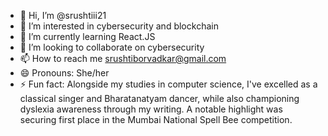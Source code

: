 - 👋 Hi, I’m @srushtiii21
- 👀 I’m interested in cybersecurity and blockchain
- 🌱 I’m currently learning React.JS
- 💞️ I’m looking to collaborate on cybersecurity
- 📫 How to reach me srushtiborvadkar@gmail.com
- 😄 Pronouns: She/her
- ⚡ Fun fact: Alongside my studies in computer science, I've excelled as a classical singer and Bharatanatyam dancer, while also championing dyslexia awareness through my writing. A notable highlight was securing first place in the Mumbai National Spell Bee competition.

<!---
srushtiii21/srushtiii21 is a ✨ special ✨ repository because its `README.md` (this file) appears on your GitHub profile.
You can click the Preview link to take a look at your changes.
--->
